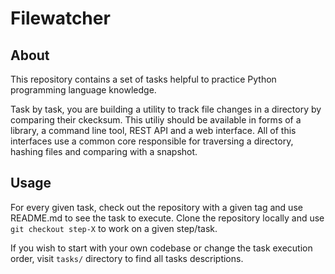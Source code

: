 # Filewatcher

## About

This repository contains a set of tasks helpful to practice Python programming language knowledge.

Task by task, you are building a utility to track file changes in a directory by comparing their ckecksum.
This utiliy should be available in forms of a library, a command line tool, REST API and a web interface.
All of this interfaces use a common core responsible for traversing a directory, hashing files and comparing with a snapshot.

## Usage

For every given task, check out the repository with a given tag and use README.md to see the task to execute.
Clone the repository locally and use `git checkout step-X` to work on a given step/task.

If you wish to start with your own codebase or change the task execution order, visit `tasks/` directory to find all tasks descriptions.

